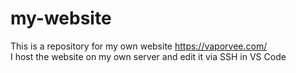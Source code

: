 # my-website
This is a repository for my own website https://vaporvee.com/<br>
I host the website on my own server and edit it via SSH in VS Code
